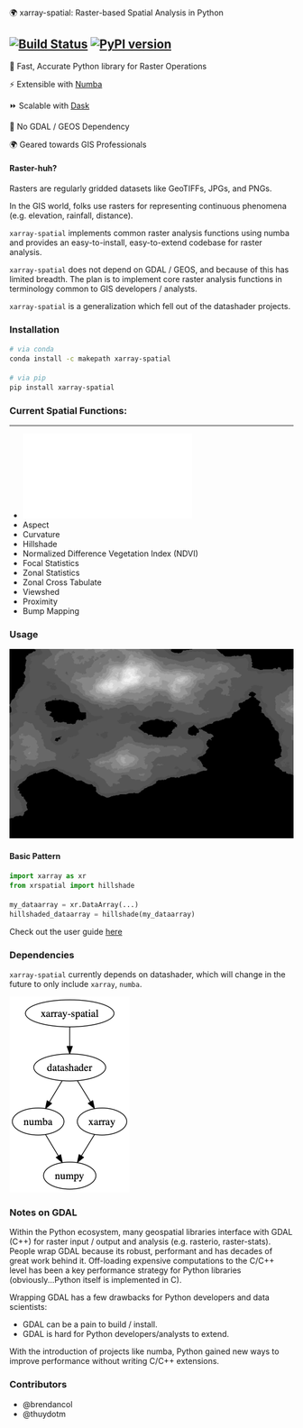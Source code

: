 :earth_africa: xarray-spatial: Raster-based Spatial Analysis in Python

[![Build Status](https://travis-ci.org/makepath/xarray-spatial.svg?branch=master)](https://travis-ci.org/makepath/xarray-spatial)
[![PyPI version](https://badge.fury.io/py/xarray-spatial.svg)](https://badge.fury.io/py/xarray-spatial)
-------
:round_pushpin: Fast, Accurate Python library for Raster Operations

:zap: Extensible with [Numba](http://numba.pydata.org/)

:fast_forward: Scalable with [Dask](http://dask.pydata.org)

:confetti_ball: No GDAL / GEOS Dependency

:earth_africa: Geared towards GIS Professionals


#### Raster-huh?

Rasters are regularly gridded datasets like GeoTIFFs, JPGs, and PNGs.

In the GIS world, folks use rasters for representing continuous phenomena (e.g. elevation, rainfall, distance).   


`xarray-spatial` implements common raster analysis functions using numba and provides an easy-to-install, easy-to-extend codebase for raster analysis.

`xarray-spatial` does not depend on GDAL / GEOS, and because of this has limited breadth.  The plan is to implement core raster analysis functions in terminology common to GIS developers / analysts.

`xarray-spatial` is a generalization which fell out of the datashader projects.


### Installation
```bash
# via conda
conda install -c makepath xarray-spatial

# via pip
pip install xarray-spatial
```

### Current Spatial Functions:
-------
- ![Slope](xrspatial/slope.py)
- Aspect
- Curvature
- Hillshade
- Normalized Difference Vegetation Index (NDVI)
- Focal Statistics
- Zonal Statistics
- Zonal Cross Tabulate
- Viewshed
- Proximity
- Bump Mapping

### Usage

![title](composite_map.gif)

#### Basic Pattern
```python
import xarray as xr
from xrspatial import hillshade

my_dataarray = xr.DataArray(...)
hillshaded_dataarray = hillshade(my_dataarray)
```

Check out the user guide [here](/examples/user-guide.ipynb)

### Dependencies

`xarray-spatial` currently depends on datashader, which will change in the future to only include `xarray`, `numba`. 

![title](dependencies.png)

### Notes on GDAL

Within the Python ecosystem, many geospatial libraries interface with GDAL (C++) for raster input / output and analysis (e.g. rasterio, raster-stats). People wrap GDAL because its robust, performant and has decades of great work behind it. Off-loading expensive computations to the C/C++ level has been a key performance strategy for Python libraries (obviously...Python itself is implemented in C).

Wrapping GDAL has a few drawbacks for Python developers and data scientists:
- GDAL can be a pain to build / install.
- GDAL is hard for Python developers/analysts to extend.

With the introduction of projects like numba, Python gained new ways to improve performance without writing C/C++ extensions.

### Contributors

- @brendancol
- @thuydotm

